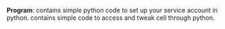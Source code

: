 **Program**: contains simple python code to set up your service account in python. contains simple code to access and tweak cell through python. 
